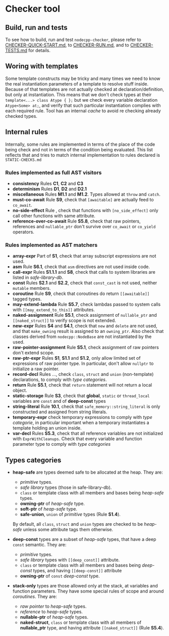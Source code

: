 
Checker tool
============


Build, run and tests
--------------------
To see how to build, run and test `nodecpp-checker`, please refer to [CHECKER-QUICK-START.md](CHECKER-QUICK-START.md), to [CHECKER-RUN.md](CHECKER-RUN.md), and to [CHECKER-TESTS.md](CHECKER-TESTS.md) for details.


Woring with templates
---------------------

Some template constructs may be tricky and many times we need to know the real instantiation parameters of a template to resolve stuff inside.
Because of that templates are not actually checked at declaration/definition, but only at instantiation.
This means that we don't check types at their `template<...> class Atype { };` but we check every variable declaration `Atype<Some> at;`, and verify that such particular instantiation complies with each required rule.
Tool has an internal _cache_ to avoid re checking already checked types.


Internal rules
--------------

Internally, some rules are implemented in terms of the place of the code being check and not in terms of the condition being evaluated. This list reflects that and tries to match internal implementation to rules declared is `STATIC-CHECKS.md`


### Rules implemented as full AST visitors

- __consistency__ Rules __C1__, __C2__ and __C3__
- __determinism__ Rules __D1__, __D2__ and __D2.1__
- __miscellaneous__ Rules __M1.1__ and __M1.2__. Types allowed at `throw` and `catch`.
- __must-co-await__ Rule __S9__, check that `[awaitable]` are actually feed to `co_await`.
- __no-side-effect__ Rule , check that functions with `[no_side_effect]` only call other functions with same attribute.
- __reference-over-co-await__ Rule __S5.8__, check that raw pointers, references and `nullable_ptr` don't survive over `co_await` or `co_yield` operators.

### Rules implemented as AST matchers

- __array-expr__ Part of __S1__, check that array subscript expressions are not used.
- __asm__ Rule __S6.1__, check that `asm` directives are not used inside code.
- __call-expr__ Rules __S1.1.1__ and __S8__, check that calls to system libraries are listed in _safe-library-db_.
- __const__ Rules __S2.1__ and __S2.2__, check that `const_cast` is not used, neither `mutable` members.
- __coroutine__ Rule __S9__, check that coroutines do return `[[awaitable]]` tagged types.
- __may-extend-lambda__ Rule __S5.7__, check lambdas passed to system calls with `[[may_extend_to_this]]` attributes.
- __naked-assignment__ Rule __S5.1__, check assignment of `nullable_ptr` and `[[naked_struct]]` to verify scope is not extended.
- __new-expr__ Rules __S4__ and __S4.1__, check that `new` and `delete` are not used, and that `make_owning` result is assigned to an `owning_ptr`. Also check that classes derived from `nodecpp::NodeBase` are not instantiated by the used.
- __raw-pointer-assignment__ Rule __S5.1__, check assignment of raw pointers don't extend scope.
- __raw-ptr-expr__ Rules __S1__, __S1.1__ and __S1.2__, only allow limited set of expressions of raw pointer type. In particular, don't allow `nullptr` to initialize a raw pointer.
- __record-decl__ Rules ..., check `class`, `struct` and `union` (non-template) declarations, to comply with _type categories_. 
- __return__ Rule __S5.1__, check that `return` statement will not return a local object.
- __static-storage__ Rule __S3__, check that __global__, `static` or `thread_local` variables are `const` and of __deep-const__ types
- __string-literal__ Rule __10.1__, check that `safe_memory::string_literal` is only constructed and assigned from string literals.
- __temporary-expr__ check temporary expressions to comply with _type categorie_, in particular important when a temporary instantiates a template holding an union inside. 
- __var-decl__ Rules __S5.3__, check that all reference variables are not initialized with `ExprWithCleanups`.
    Check that every variable and function parameter type to comply with _type categories_


Types categories
----------------

- __heap-safe__ are types deemed safe to be allocated at the heap. They are:
    - _primitive_ types.
    - _safe library_ types (those in safe-library-db).
    - `class` or template class with all members and bases being _heap-safe_ types.
    - __owning-ptr__ of _heap-safe_ type.
    - __soft-ptr__ of _heap-safe_ type.
    - __safe-union__, `union` of _primitive_ types (Rule __S1.4__).


    By default, all `class`, `struct` and `union` types are checked to be _heap-safe_ unless some attribute tags them otherwise.



- __deep-const__ types are a subset of _heap-safe_ types, that have a deep `const` semantic. They are:
    - _primitive_ types.
    - _safe library_ types with `[[deep_const]]` attribute.
    - `class` or template class with all members and bases being _deep-const_ types, and having `[[deep-const]]` attribute
    - __owning-ptr__ of `const` _deep-const_ type.

- __stack-only__ types are those allowed only at the stack, at variables and function parameters. They have some special rules of scope and around _coroutines_. They are:

    - _raw pointer_ to _heap-safe_ types.
    - _reference_ to _heap-safe_ types.
    - __nullable-ptr__ of _heap-safe_ types.
    - __naked-struct__, `class`  or template class with all members of __nullable_ptr__ type, and having attribute `[[naked_struct]]` (Rule __S5.4__).



